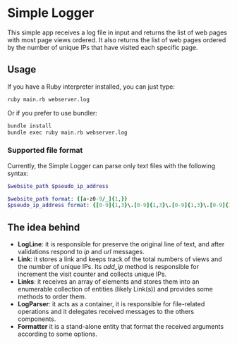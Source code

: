 # Simple Logger
This simple app receives a log file in input and returns the list of web pages with most page views ordered. It also returns the list of web pages ordered by the number of unique IPs that have visited each specific page.

## Usage
If you have a Ruby interpreter installed, you can just type:
```bash
ruby main.rb webserver.log
```
Or if you prefer to use bundler:

```bash
bundle install
bundle exec ruby main.rb webserver.log
```

### Supported file format
Currently, the Simple Logger can parse only text files with the following syntax:

```ruby
$website_path $pseudo_ip_address

$website_path format: {[a-z0-9/_]{1,}}
$pseudo_ip_address format: {[0-9]{1,3}\.[0-9]{1,3}\.[0-9]{1,3}\.[0-9]{1,3}}
```
## The idea behind
- **LogLine**: it is responsible for preserve the original line of text, and after validations respond to _ip_ and _url_ messages.
- **Link**: it stores a link and keeps track of the total numbers of views and the number of unique IPs. Its _add_ip_ method is responsible for increment the visit counter and collects unique IPs.
- **Links**: it receives an array of elements and stores them into an enumerable collection of entities (likely Link(s)) and provides some methods to order them.
- **LogParser**: it acts as a container, it is responsible for file-related operations and it delegates received messages to the others components.
- **Formatter** it is a stand-alone entity that format the received arguments according to some options.


 